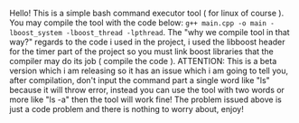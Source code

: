 Hello! This is a simple bash command executor tool ( for linux of course ).
You may compile the tool with the code below: ``g++ main.cpp -o main -lboost_system -lboost_thread -lpthread``.
The "why we compile tool in that way?" regards to the code i used in the project, i used the libboost header for the timer part of the project so you must link boost libraries that the compiler may do its job ( compile the code ).
ATTENTION: This is a beta version which i am releasing so it has an issue which i am going to tell you, after compilation, don't input the command part a single word like "ls" because it will throw error, instead you can use the tool with two words or more like "ls -a" then the tool will work fine! The problem issued above is just a code problem and there is nothing to worry about, enjoy!
